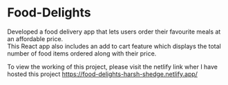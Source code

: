 # Food-Delights
Developed a food delivery app that lets users order their favourite meals at an affordable price.  
This React app also includes an add to cart feature which displays the total number of food items ordered along with their price.

To view the working of this project, please visit the netlify link wher I have hosted this project
https://food-delights-harsh-shedge.netlify.app/
